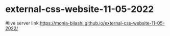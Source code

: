 # external-css-website-11-05-2022
#live server link:https://monia-bilashi.github.io/external-css-website-11-05-2022/
